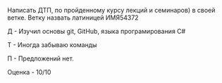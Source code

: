 Написать ДТП, по пройденному курсу лекций и семинаров) в своей ветке. Ветку назвать латиницей ИМЯ54372

Д - Изучил основы git, GitHub, языка програмирования C#

Т - Иногда забываю команды

П - Предложений нет. 

Оценка - 10/10